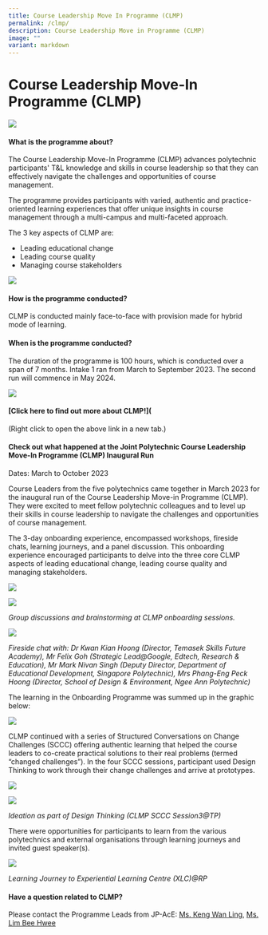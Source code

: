 ```yaml
---
title: Course Leadership Move In Programme (CLMP)
permalink: /clmp/
description: Course Leadership Move in Programme (CLMP)
image: ""
variant: markdown
---
```

# Course Leadership Move-In Programme (CLMP)

![](/images/53753385_ml.jpg)

#### What is the programme about?

The Course Leadership Move-In Programme (CLMP) advances polytechnic participants' T&amp;L knowledge and skills in course leadership so that they can effectively navigate the challenges and opportunities of course management.

The programme provides participants with varied, authentic and practice-oriented learning experiences that offer unique insights in course management through a multi-campus and multi-faceted approach.

The 3 key aspects of CLMP are:
* Leading educational change
* Leading course quality
* Managing course stakeholders

![](/images/microsoftteams-image%20(6).png)

#### How is the programme conducted?

CLMP is conducted mainly face-to-face with provision made for hybrid mode of learning.

#### When is the programme conducted?

The duration of the programme is 100 hours, which is conducted over a span of 7 months. Intake 1 ran from March to September 2023. The second run will commence in May 2024. 

![](/images/microsoftteams-image%20(7).png)

#### [Click here to find out more about CLMP!]([](/files/clmp%20programme%20information_%20nov%202023.pdf)
(Right click to open the above link in a new tab.)

#### Check out what happened at the Joint Polytechnic Course Leadership Move-In Programme (CLMP) Inaugural Run 

Dates: March to October 2023

Course Leaders from the five polytechnics came together in March 2023 for the inaugural run of the Course Leadership Move-in Programme (CLMP). They were excited to meet fellow polytechnic colleagues and to level up their skills in course leadership to navigate the challenges and opportunities of course management. 

The 3-day onboarding experience, encompassed workshops, fireside chats, learning journeys, and a panel discussion. This onboarding experience encouraged participants to delve into the three core CLMP aspects of leading educational change, leading course quality and managing stakeholders. 

![](/images/img_7970.jpg)

![](/images/20230322_151302.jpg)

_Group discussions and brainstorming at CLMP onboarding sessions._

![](/images/img_9990.jpg)

_Fireside chat with: Dr Kwan Kian Hoong (Director, Temasek Skills Future Academy), Mr Felix Goh (Strategic Lead@Google, Edtech, Research &amp; Education), Mr Mark Nivan Singh (Deputy Director, Department of Educational Development, Singapore Polytechnic), Mrs Phang-Eng Peck Hoong (Director, School of Design &amp; Environment, Ngee Ann Polytechnic)_

The learning in the Onboarding Programme was summed up in the graphic below: 

![](/images/rp_clmp_28mar.jpg)

CLMP continued with a series of Structured Conversations on Change Challenges (SCCC) offering authentic learning that helped the course leaders to co-create practical solutions to their real problems (termed “changed challenges”). In the four SCCC sessions, participant used Design Thinking to work through their change challenges and arrive at prototypes. 

![](/images/20230707_135030.jpg)

![](/images/20230707_144626.jpg)

_Ideation as part of Design Thinking (CLMP SCCC Session3@TP)_

There were opportunities for participants to learn from the various polytechnics and external organisations through learning journeys and invited guest speaker(s).
 
![](/images/img_0024.jpg)
 
_Learning Journey to Experiential Learning Centre (XLC)@RP_


#### Have a question related to CLMP?


Please contact the Programme Leads from  JP-AcE: <a href="mailto:keng_wan_ling@tp.edu.sg">Ms. Keng Wan Ling</a>, <a href="mailto:lim_bee_hwee@rp.edu.sg">Ms. Lim Bee Hwee</a>